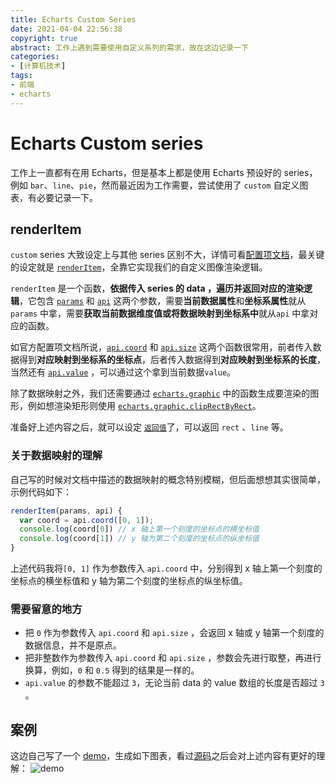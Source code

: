 ```yaml
---
title: Echarts Custom Series
date: 2021-04-04 22:56:38
copyright: true
abstract: 工作上遇到需要使用自定义系列的需求，故在这边记录一下
categories:
- [计算机技术]
tags:
- 前端
- echarts
---
```

# Echarts Custom series

工作上一直都有在用 Echarts，但是基本上都是使用 Echarts 预设好的 series，例如 `bar`、`line`、`pie`，然而最近因为工作需要，尝试使用了 `custom` 自定义图表，有必要记录一下。

## renderItem

`custom` series 大致设定上与其他 series 区别不大，详情可看[配置项文档](https://echarts.apache.org/zh/option.html#series-custom)，最关键的设定就是 [`renderItem`](https://echarts.apache.org/zh/option.html#series-custom.renderItem)，全靠它实现我们的自定义图像渲染逻辑。

 `renderItem` 是一个函数，**依据传入 series 的 data ，遍历并返回对应的渲染逻辑**，它包含 [`params`](https://echarts.apache.org/zh/option.html#series-custom.renderItem.arguments.params) 和 [`api`](https://echarts.apache.org/zh/option.html#series-custom.renderItem.arguments.api) 这两个参数，需要**当前数据属性**和**坐标系属性**就从 `params` 中拿，需要**获取当前数据维度值或将数据映射到坐标系中**就从`api` 中拿对应的函数。

如官方配置项文档所说，[`api.coord`](https://echarts.apache.org/zh/option.html#series-custom.renderItem.arguments.api.coord) 和 [`api.size`](https://echarts.apache.org/zh/option.html#series-custom.renderItem.arguments.api.size)  这两个函数很常用，前者传入数据得到**对应映射到坐标系的坐标点**，后者传入数据得到**对应映射到坐标系的长度**，当然还有 [`api.value`](https://echarts.apache.org/zh/option.html#series-custom.renderItem.arguments.api.value) ，可以通过这个拿到当前数据`value`。

除了数据映射之外，我们还需要通过 [`echarts.graphic`](https://echarts.apache.org/zh/api.html#echarts.graphic) 中的函数生成要渲染的图形，例如想渲染矩形则使用 [`echarts.graphic.clipRectByRect`](https://echarts.apache.org/zh/api.html#echarts.graphic.clipRectByRect)。

准备好上述内容之后，就可以设定 [`返回值`](https://echarts.apache.org/zh/option.html#series-custom.renderItem)了，可以返回 `rect` 、`line` 等。

### 关于数据映射的理解

自己写的时候对文档中描述的数据映射的概念特别模糊，但后面想想其实很简单，示例代码如下：

```javascript
renderItem(params, api) {
  var coord = api.coord([0, 1]);
  console.log(coord[0]) // x 轴上第一个刻度的坐标点的横坐标值
  console.log(coord[1]) // y 轴为第二个刻度的坐标点的纵坐标值
}
```

上述代码我将`[0, 1]` 作为参数传入 `api.coord` 中，分别得到 x 轴上第一个刻度的坐标点的横坐标值和 y 轴为第二个刻度的坐标点的纵坐标值。

### 需要留意的地方

- 把 `0` 作为参数传入 `api.coord` 和 `api.size` ，会返回 x 轴或 y 轴第一个刻度的数据信息，并不是原点。
- 把非整数作为参数传入 `api.coord` 和 `api.size` ，参数会先进行取整，再进行换算，例如，`0` 和 `0.5` 得到的结果是一样的。
- `api.value` 的参数不能超过 `3`，无论当前 data 的 value 数组的长度是否超过 `3` 。

## 案例

这边自己写了一个 [demo](https://trcat.github.io/echart/)，生成如下图表，看过[源码](https://github.com/trcat/echart)之后会对上述内容有更好的理解：
![demo](demo.png)